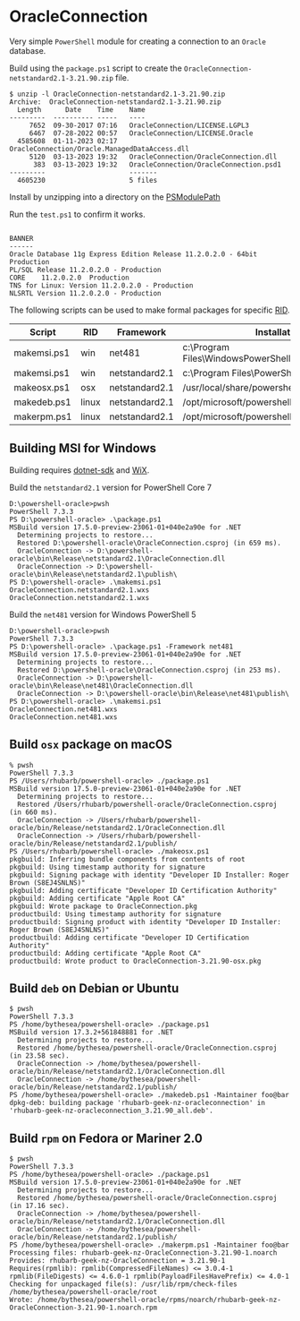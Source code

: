 # OracleConnection

Very simple `PowerShell` module for creating a connection to an `Oracle` database.

Build using the `package.ps1` script to create the `OracleConnection-netstandard2.1-3.21.90.zip` file.

```
$ unzip -l OracleConnection-netstandard2.1-3.21.90.zip
Archive:  OracleConnection-netstandard2.1-3.21.90.zip
  Length      Date    Time    Name
---------  ---------- -----   ----
     7652  09-30-2017 07:16   OracleConnection/LICENSE.LGPL3
     6467  07-28-2022 00:57   OracleConnection/LICENSE.Oracle
  4585608  01-11-2023 02:17   OracleConnection/Oracle.ManagedDataAccess.dll
     5120  03-13-2023 19:32   OracleConnection/OracleConnection.dll
      383  03-13-2023 19:32   OracleConnection/OracleConnection.psd1
---------                     -------
  4605230                     5 files
  ```

Install by unzipping into a directory on the [PSModulePath](https://learn.microsoft.com/en-us/powershell/module/microsoft.powershell.core/about/about_psmodulepath)

Run the `test.ps1` to confirm it works.

```

BANNER
------
Oracle Database 11g Express Edition Release 11.2.0.2.0 - 64bit Production
PL/SQL Release 11.2.0.2.0 - Production
CORE	11.2.0.2.0	Production
TNS for Linux: Version 11.2.0.2.0 - Production
NLSRTL Version 11.2.0.2.0 - Production

```
The following scripts can be used to make formal packages for specific [RID](https://learn.microsoft.com/en-us/dotnet/core/rid-catalog).

| Script | RID | Framework | Installation Directory |
| ------ | --- | --------- | ---------------------- |
| makemsi.ps1 | win | net481 | c:\Program Files\WindowsPowerShell\Modules\OracleConnection |
| makemsi.ps1 | win | netstandard2.1 | c:\Program Files\PowerShell\Modules\OracleConnection |
| makeosx.ps1 | osx | netstandard2.1 | /usr/local/share/powershell/Modules/OracleConnection |
| makedeb.ps1 | linux | netstandard2.1 | /opt/microsoft/powershell/7/Modules/OracleConnection |
| makerpm.ps1 | linux | netstandard2.1 | /opt/microsoft/powershell/7/Modules/OracleConnection |

## Building MSI for Windows

Building requires [dotnet-sdk](https://dotnet.microsoft.com/en-us/download) and [WiX](https://wixtoolset.org).

Build the `netstandard2.1` version for PowerShell Core 7

```
D:\powershell-oracle>pwsh
PowerShell 7.3.3
PS D:\powershell-oracle> .\package.ps1
MSBuild version 17.5.0-preview-23061-01+040e2a90e for .NET
  Determining projects to restore...
  Restored D:\powershell-oracle\OracleConnection.csproj (in 659 ms).
  OracleConnection -> D:\powershell-oracle\bin\Release\netstandard2.1\OracleConnection.dll
  OracleConnection -> D:\powershell-oracle\bin\Release\netstandard2.1\publish\
PS D:\powershell-oracle> .\makemsi.ps1
OracleConnection.netstandard2.1.wxs
OracleConnection.netstandard2.1.wxs
```

Build the `net481` version for Windows PowerShell 5

```
D:\powershell-oracle>pwsh
PowerShell 7.3.3
PS D:\powershell-oracle> .\package.ps1 -Framework net481
MSBuild version 17.5.0-preview-23061-01+040e2a90e for .NET
  Determining projects to restore...
  Restored D:\powershell-oracle\OracleConnection.csproj (in 253 ms).
  OracleConnection -> D:\powershell-oracle\bin\Release\net481\OracleConnection.dll
  OracleConnection -> D:\powershell-oracle\bin\Release\net481\publish\
PS D:\powershell-oracle> .\makemsi.ps1
OracleConnection.net481.wxs
OracleConnection.net481.wxs
```

## Build `osx` package on macOS

```
% pwsh
PowerShell 7.3.3
PS /Users/rhubarb/powershell-oracle> ./package.ps1
MSBuild version 17.5.0-preview-23061-01+040e2a90e for .NET
  Determining projects to restore...
  Restored /Users/rhubarb/powershell-oracle/OracleConnection.csproj (in 660 ms).
  OracleConnection -> /Users/rhubarb/powershell-oracle/bin/Release/netstandard2.1/OracleConnection.dll
  OracleConnection -> /Users/rhubarb/powershell-oracle/bin/Release/netstandard2.1/publish/
PS /Users/rhubarb/powershell-oracle> ./makeosx.ps1                                                 
pkgbuild: Inferring bundle components from contents of root
pkgbuild: Using timestamp authority for signature
pkgbuild: Signing package with identity "Developer ID Installer: Roger Brown (S8EJ4SNLNS)"
pkgbuild: Adding certificate "Developer ID Certification Authority"
pkgbuild: Adding certificate "Apple Root CA"
pkgbuild: Wrote package to OracleConnection.pkg
productbuild: Using timestamp authority for signature
productbuild: Signing product with identity "Developer ID Installer: Roger Brown (S8EJ4SNLNS)"
productbuild: Adding certificate "Developer ID Certification Authority"
productbuild: Adding certificate "Apple Root CA"
productbuild: Wrote product to OracleConnection-3.21.90-osx.pkg
```

## Build `deb` on Debian or Ubuntu

```
$ pwsh
PowerShell 7.3.3
PS /home/bythesea/powershell-oracle> ./package.ps1
MSBuild version 17.3.2+561848881 for .NET
  Determining projects to restore...
  Restored /home/bythesea/powershell-oracle/OracleConnection.csproj (in 23.58 sec).
  OracleConnection -> /home/bythesea/powershell-oracle/bin/Release/netstandard2.1/OracleConnection.dll
  OracleConnection -> /home/bythesea/powershell-oracle/bin/Release/netstandard2.1/publish/
PS /home/bythesea/powershell-oracle> ./makedeb.ps1 -Maintainer foo@bar
dpkg-deb: building package 'rhubarb-geek-nz-oracleconnection' in 'rhubarb-geek-nz-oracleconnection_3.21.90_all.deb'.
```

## Build `rpm` on Fedora or Mariner 2.0

```
$ pwsh
PowerShell 7.3.3
PS /home/bythesea/powershell-oracle> ./package.ps1
MSBuild version 17.5.0-preview-23061-01+040e2a90e for .NET
  Determining projects to restore...
  Restored /home/bythesea/powershell-oracle/OracleConnection.csproj (in 17.16 sec).
  OracleConnection -> /home/bythesea/powershell-oracle/bin/Release/netstandard2.1/OracleConnection.dll
  OracleConnection -> /home/bythesea/powershell-oracle/bin/Release/netstandard2.1/publish/
PS /home/bythesea/powershell-oracle> ./makerpm.ps1 -Maintainer foo@bar
Processing files: rhubarb-geek-nz-OracleConnection-3.21.90-1.noarch
Provides: rhubarb-geek-nz-OracleConnection = 3.21.90-1
Requires(rpmlib): rpmlib(CompressedFileNames) <= 3.0.4-1 rpmlib(FileDigests) <= 4.6.0-1 rpmlib(PayloadFilesHavePrefix) <= 4.0-1
Checking for unpackaged file(s): /usr/lib/rpm/check-files /home/bythesea/powershell-oracle/root
Wrote: /home/bythesea/powershell-oracle/rpms/noarch/rhubarb-geek-nz-OracleConnection-3.21.90-1.noarch.rpm
```
